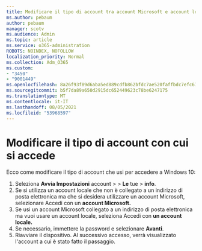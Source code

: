 ```yaml
---
title: Modificare il tipo di account tra account Microsoft e account locale
ms.author: pebaum
author: pebaum
manager: scotv
ms.audience: Admin
ms.topic: article
ms.service: o365-administration
ROBOTS: NOINDEX, NOFOLLOW
localization_priority: Normal
ms.collection: Adm_O365
ms.custom:
- "3450"
- "9001449"
ms.openlocfilehash: 8a26f93f89d6aba5ed889cdfb862bfdc7ae520faffbdc7efc6778a38c8ba12af
ms.sourcegitcommit: b5f7da89a650d2915dc652449623c78be6247175
ms.translationtype: MT
ms.contentlocale: it-IT
ms.lasthandoff: 08/05/2021
ms.locfileid: "53968597"
---
```

# <a name="change-the-account-type-that-you-sign-in-with"></a>Modificare il tipo di account con cui si accede

Ecco come modificare il tipo di account che usi per accedere a Windows 10:

1. Seleziona **Avvia Impostazioni** account  >    >  **Le** tue  >  **info**.
2. Se si utilizza un account locale che non è collegato a un indirizzo di posta elettronica ma che si desidera utilizzare un account Microsoft, selezionare Accedi con un **account Microsoft.**
3. Se usi un account Microsoft collegato a un indirizzo di posta elettronica ma vuoi usare un account locale, seleziona Accedi con **un account locale.**
4. Se necessario, immettere la password e selezionare **Avanti**.
5. Riavviare il dispositivo. Al successivo accesso, verrà visualizzato l'account a cui è stato fatto il passaggio.